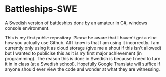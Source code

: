 # Battleships-SWE
A Swedish version of battleships done by an amateur in C#, windows console environment.

This is my first public repository.
Please be aware that I haven't got a clue how you actually use Github.
All I know is that I am using it incorrectly.
I am currently only using it as cloud storage (give me a shout if this isn't allowed) but I wanted to publicise this as it is my first major achievement (in programming).
The reason this is done in Swedish is because I need to turn it in in class (at a Swedish school).
Hopefully Google Translate will suffice if anyone should ever view the code and wonder at what they are witnessing.
